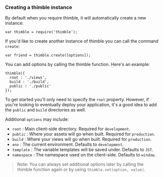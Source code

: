 ### Creating a thimble instance ###

By default when you require thimble, it will automatically create a new instance:

    var thimble = require('thimble');

If you'd like to create another instance of thimble you can call the command `create`:
    
    var friend = thimble.create([options]);

You can add options by calling the thimble function. Here's an example:

    thimble({
      root : './views',
      build : './build',
      public : './public'
    });

To get started you'll only need to specify the `root` property. However, if you're looking to eventually deploy your application, it's a good idea to add the `public` and `build` directories as well.

Additional `options` may include:
  
  * `root` : Main client-side directory. Required for `development`.
  * `public` : Where your assets will go when built. Required for `production`.
  * `build` : Where your views will go when built. Required for `production`.
  * `env` : The current environment. Defaults to `development`.
  * `template` : The variable templates will be saved under. Defaults to `JST`.
  * `namespace` : The namespace used on the client-side. Defaults to `window`.

> Note: You can always set additional options later by calling the thimble function again or by using `thimble.set(option, value)`.